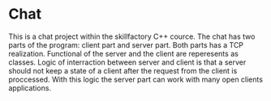 # Chat
This is a chat project within the skillfactory C++ cource.
The chat has two parts of the program: client part and server part.
Both parts has a TCP realization. 
Functional of the server and the client are reperesents as classes.
Logic of interraction between server and client is that a server should not keep a state of a client after the request from the client is proccessed.
With this logic the server part can work with many open clients applications. 

